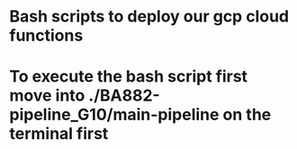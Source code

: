 # Bash scripts to deploy our gcp cloud functions
# To execute the bash script first move into ./BA882-pipeline_G10/main-pipeline on the terminal first